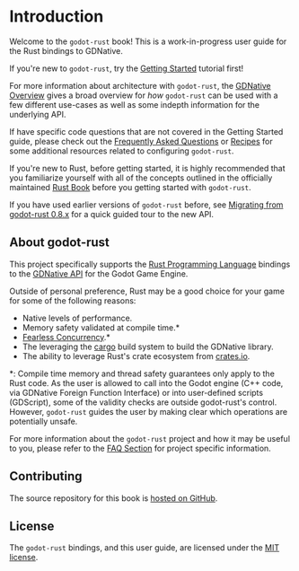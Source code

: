 # Introduction

Welcome to the `godot-rust` book! This is a work-in-progress user guide for the Rust bindings to GDNative.

If you're new to `godot-rust`, try the [Getting Started](./getting-started.md) tutorial first!

For more information about architecture with `godot-rust`, the [GDNative Overview](gdnative-overview.md) gives a broad overview for _how_ `godot-rust` can be used with a few different use-cases as well as some indepth information for the underlying API.

If have specific code questions that are not covered in the Getting Started guide, please check out the [Frequently Asked Questions](faq.md) or [Recipes](recipes.md) for some additional resources related to configuring `godot-rust`.

If you're new to Rust, before getting started, it is highly recommended that you familiarize yourself with all of the concepts outlined in the officially maintained [Rust Book](https://doc.rust-lang.org/book/) before you getting started with `godot-rust`.

If you have used earlier versions of `godot-rust` before, see [Migrating from godot-rust 0.8.x](./migrating-0-8.md) for a quick guided tour to the new API.

## About godot-rust

This project specifically supports the [Rust Programming Language](https://www.rust-lang.org/) bindings to the [GDNative API](https://docs.godotengine.org/en/stable/tutorials/plugins/gdnative/gdnative-cpp-example.html) for the Godot Game Engine.

Outside of personal preference, Rust may be a good choice for your game for some of the following reasons:
- Native levels of performance.
- Memory safety validated at compile time.*
- [Fearless Concurrency](https://blog.rust-lang.org/2015/04/10/Fearless-Concurrency.html).*
- The leveraging the [cargo](https://doc.rust-lang.org/stable/cargo/) build system to build the GDNative library. 
- The ability to leverage Rust's crate ecosystem from [crates.io](https://crates.io/). 

*: Compile time memory and thread safety guarantees only apply to the Rust code. As the user is allowed to call into the Godot engine (C++ code, via GDNative Foreign Function Interface) or into user-defined scripts (GDScript), some of the validity checks are outside godot-rust's control. However, `godot-rust` guides the user by making clear which operations are potentially unsafe.

For more information about the `godot-rust` project and how it may be useful to you, please refer to the [FAQ Section](faq/meta.md) for project specific information.

## Contributing

The source repository for this book is [hosted on GitHub](https://github.com/godot-rust/book).

## License

The `godot-rust` bindings, and this user guide, are licensed under the [MIT license](LICENSE.md).